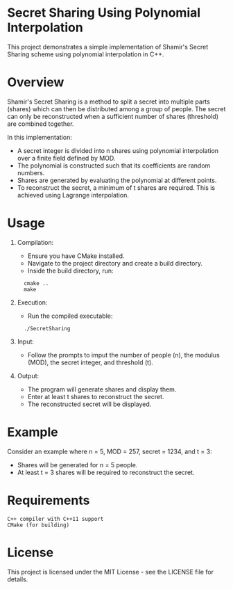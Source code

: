 # Secret Sharing Using Polynomial Interpolation
This project demonstrates a simple implementation of Shamir's Secret Sharing scheme using polynomial interpolation in C++.

# Overview
Shamir's Secret Sharing is a method to split a secret into multiple parts (shares) which can then be distributed among a group of people. The secret can only be reconstructed when a sufficient number of shares (threshold) are combined together.

In this implementation:
  - A secret integer is divided into n shares using polynomial interpolation over a finite field defined by MOD.
  - The polynomial is constructed such that its coefficients are random numbers.
  - Shares are generated by evaluating the polynomial at different points.
  - To reconstruct the secret, a minimum of t shares are required. This is achieved using Lagrange interpolation.

# Usage

  1. Compilation:
        - Ensure you have CMake installed.
        - Navigate to the project directory and create a build directory.
        - Inside the build directory, run:
     

        ```
          cmake ..
          make
        ```

  2. Execution:
        - Run the compiled executable:
     
        ```
          ./SecretSharing
        ```
  
3. Input:
    - Follow the prompts to imput the number of people (n), the modulus (MOD), the secret integer, and threshold (t).

5. Output:           
    - The program will generate shares and display them.
    - Enter at least t shares to reconstruct the secret.
    - The reconstructed secret will be displayed.

# Example
Consider an example where n = 5, MOD = 257, secret = 1234, and t = 3:

- Shares will be generated for n = 5 people.
- At least t = 3 shares will be required to reconstruct the secret.

# Requirements

    C++ compiler with C++11 support
    CMake (for building)

# License

This project is licensed under the MIT License - see the LICENSE file for details.
